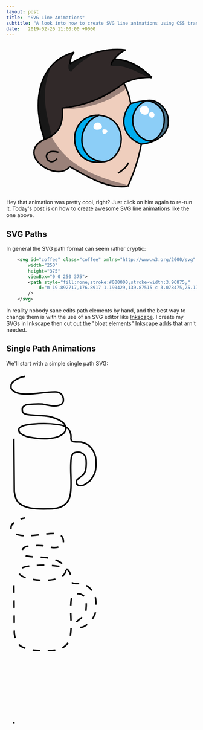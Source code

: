 ```yaml
---
layout: post
title:  "SVG Line Animations"
subtitle: "A look into how to create SVG line animations using CSS transitions and a bit of JavaScript."
date:   2019-02-26 11:00:00 +0000
---
```


<div class="maboi-drawself-container">
	<svg id="maboi-drawself" class="maboi-drawself" xmlns="http://www.w3.org/2000/svg" height="400" width="400" viewBox="0 0 400 400">
		<path id="hair" class="shade"
		style="fill:#312929;fill-opacity:1;fill-rule:nonzero;stroke:none;stroke-width:4"
		d="M 49.002,255.376 C 44.861363,240.56032 42.726096,221.26752 39.96492,204.64867 33.569815,156.11234 34.53359,101.68969 66.273855,61.458738 77.379429,46.163821 94.193466,36.181281 112.35388,31.794302 c 4.10201,-0.682841 16.44015,-9.196305 10.37051,-0.208306 -4.33798,7.099864 -13.6935,34.169106 1.47761,20.591004 29.16454,-16.991298 61.45366,-29.523756 94.86517,-34.580937 13.57196,-0.812716 27.01177,1.747359 40.49383,2.900937 -8.25404,7.940706 -19.61107,13.359695 -25.92,22.72 38.0844,2.037556 72.17,23.177287 99.06212,48.939375 -6.85106,2.375814 -27.50231,-0.526068 -39.33625,3.16375 -17.32356,1.423837 -32.60892,10.383805 -46.28687,20.536875 -43.35668,30.73622 -94.29898,52.04884 -147.464,56.85 -6.661519,6.47001 -0.112366,27.96215 -5.256875,39.6668 -4.24141,22.26047 -23.144186,39.27185 -45.038125,43.6422 z"
		/>
		<path id="face" class="shade"
		style="fill:#efcebd;fill-opacity:1;fill-rule:nonzero;stroke:none;stroke-width:4"
		d="M 255.4,380.175 C 205.61418,378.39211 161.70408,352.22357 118.80975,329.68125 106.15381,324.13756 94.065321,344.16903 78.531547,340.45906 52.015012,340.03571 29.776678,316.70668 23.296371,292.14375 17.856575,273.21983 36.628843,260.35512 52.521,256.016 c 21.818632,-5.97249 41.416169,-23.43182 43.671484,-46.91352 3.292985,-15.19856 -6.56396,-41.39531 18.701646,-37.84398 37.54324,-5.74581 74.23201,-17.62722 106.47553,-37.98784 13.13589,-3.37221 30.04659,-28.98432 40.22076,-18.98366 5.07695,16.63334 20.3755,36.27496 11.3002,53.19344 -13.7542,18.3016 -23.23592,43.98202 -11.91312,65.79906 8.62032,17.49344 26.09654,28.75866 43.3825,36.8165 -8.00524,36.00398 -16.64594,72.30451 -31.80625,106.05625 -2.56307,6.59635 -11.83844,2.78543 -17.15375,4.02275 z m -1.28,-40 c 6.87656,-3.80189 19.38046,-19.27694 16.285,-21.26 -1.34943,12.9642 -26.34536,21.39606 -24.7,27.56 3.2373,-1.42346 5.49578,-4.37708 8.415,-6.3 z m -24.64,-34.56 c 30.43458,-24.38664 31.47486,-77.28873 -0.53375,-100.824 -23.77385,-21.23615 -60.60451,-14.53757 -83.62625,4.185 -19.83319,20.23263 -24.70309,54.38306 -10.02119,78.955 12.35248,25.0954 43.76697,33.37911 69.62969,28.77563 9.34801,-0.57952 17.61636,-5.01531 24.5515,-11.09163 z m -148.479,4.48 c 2.227747,-7.20227 -18.740834,13.69844 -23.48,-0.52 -17.171508,-22.97847 16.973403,-20.69895 28.145,-19.675 -13.86326,-5.56872 -45.87032,-4.51846 -31.065,17.595 5.737956,11.14121 17.872603,8.60518 26.4,2.6 z"
		/>
		<path id="rightEyeLeftFill" class="shade"
		style="fill:#00adef;fill-opacity:1;fill-rule:nonzero;stroke:none;stroke-width:4"
		d="m 324.84,264.976 c -16.38839,6.3829 -32.86852,-0.3136 -45.37445,-11.40078 -25.27378,-18.87186 -29.51628,-60.80327 -8.11805,-83.95203 10.42636,-11.11047 26.43123,-12.86892 40.6925,-15.04719 -11.60322,9.1473 -24.40134,19.32227 -28.53062,34.53356 -8.90241,26.51634 4.30469,61.16623 33.04554,68.38332 5.45359,1.68671 22.90341,3.58349 8.28508,7.48312 z"
		/>
		<path id="leftEyeLeftFill" class="shade"
		style="fill:#00adef;fill-opacity:1;fill-rule:nonzero;stroke:none;stroke-width:4"
		d="m 175.081,315.856 c -30.47073,-5.78363 -53.21739,-38.29544 -46.10938,-68.88313 1.83034,-21.24734 13.69355,-45.09311 37.00972,-48.24807 6.33065,-1.63343 12.64435,-3.33499 19.01966,-4.7888 -15.8413,9.98879 -28.45556,26.44469 -35.13969,43.90617 -9.85835,29.28995 7.64945,63.27929 36.29031,74.01071 15.11045,6.47177 -7.86793,4.43827 -11.07062,4.00312 z"
		/>
		<path id="rightEyeRightFill" class="shade"
		style="fill:#4c7287;fill-opacity:1;fill-rule:nonzero;stroke:none;stroke-width:4"
		d="m 353.32,247.696 c 20.69876,-24.01073 16.01899,-62.20314 -5.44,-84.16 -9.91216,-1.64986 -16.29898,-11.1305 -1.6,-7.04 23.74442,12.99025 41.81642,44.02961 28.54703,70.40148 -5.15136,12.63525 -13.11149,25.75207 -27.16548,29.23621 -5.38952,2.95993 5.52411,-7.28188 5.65845,-8.43769 z"
		/>
		<path id="leftEyeFill" class="shade"
		style="fill:#8ccef7;fill-opacity:1;fill-rule:nonzero;stroke:none;stroke-width:4"
		d="m 200.041,314.896 c -42.46211,-3.82902 -67.18093,-59.07024 -43.125,-93.84 11.64293,-18.21879 34.76459,-34.32047 56.76883,-23.88461 18.83143,6.89707 33.23115,23.57078 36.44367,43.53117 8.21601,30.4185 -10.22973,69.47686 -43.0475,74.51844 l -3.43,6.3e-4 z"
		/>
		<path id="rightEyeFill" class="shade"
		style="fill:#8ccef7;fill-opacity:1;fill-rule:nonzero;stroke:none;stroke-width:4"
		d="m 324.84,259.536 c -28.12357,-4.85494 -48.64871,-35.29858 -41.37813,-63.19023 4.40851,-19.56774 20.60949,-41.5661 42.37313,-41.09977 26.71271,4.89712 44.72392,32.1904 41.01777,58.62276 -2.05931,18.39389 -11.45918,40.06186 -30.60964,45.58599 -3.77715,0.49952 -7.61827,0.49618 -11.40313,0.0813 z"
		/>
		<path id="leftEyeSmallTint" class="shade"
		style="fill:#ffffff;fill-opacity:1;fill-rule:nonzero;stroke:#ffffff;stroke-width:0.31999999;stroke-linecap:butt;stroke-linejoin:miter;stroke-miterlimit:4;stroke-dasharray:none;stroke-opacity:1"
		d="m 202.92,231.056 c -4.05314,24.23374 28.83188,-0.96837 2.155,-1.325 z"
		/>
		<path id="leftEyeBigTint" class="shade"
		style="fill:#ffffff;fill-opacity:1;fill-rule:nonzero;stroke:#ffffff;stroke-width:0.31999999;stroke-linecap:butt;stroke-linejoin:miter;stroke-miterlimit:4;stroke-dasharray:none;stroke-opacity:1"
		d="m 181.481,215.696 c -13.62336,23.23239 34.20992,17.4479 14.93,-1.675 -4.7198,-3.42966 -10.9359,-2.38684 -14.93,1.675 z"
		/>
		<path id="rightEyeSmallTint" class="shade"
		style="fill:#ffffff;fill-opacity:1;fill-rule:nonzero;stroke:#ffffff;stroke-width:0.63999999;stroke-linecap:butt;stroke-linejoin:round;stroke-miterlimit:4;stroke-dasharray:none;stroke-opacity:1"
		d="m 332.2,183.697 c -18.08538,6.98785 7.09016,26.07096 8,6.72 -1.00515,-3.20344 -4.2826,-7.29425 -8,-6.72 z"
		/>
		<path id="rightEyeBigTint" class="shade"
		style="fill:#ffffff;fill-opacity:1;fill-rule:nonzero;stroke:#ffffff;stroke-width:0.63999999;stroke-linecap:butt;stroke-linejoin:round;stroke-miterlimit:4;stroke-dasharray:none;stroke-opacity:1"
		d="m 308.52,168.977 c -23.16535,13.48053 16.22355,36.19796 16.84,10.08 -0.55392,-8.7522 -8.80383,-13.74638 -16.84,-10.08 z"
		/>
		<path id="jawShade" class="shade"
		style="fill:#9a8179;fill-opacity:1;fill-rule:nonzero;stroke:#9a8179;stroke-width:3.83999991;stroke-linecap:butt;stroke-linejoin:miter;stroke-miterlimit:4;stroke-dasharray:none;stroke-opacity:1"
		d="m 66.282,251.216 c -15.335601,4.76402 -33.864289,9.2884 -41.679968,24.89909 -5.630066,12.96044 1.357882,27.41901 8.668633,38.21253 10.412691,13.62351 25.841947,25.66249 43.568179,26.32365 13.918188,-0.0162 27.042376,-5.74363 39.055236,-12.28785 38.90017,22.65515 79.19694,46.85331 124.90796,51.60811 8.94433,0.89592 17.97474,0.9776 26.9281,0.15697 -10.80002,-5.52231 -23.5025,-6.24815 -34.83529,-10.63905 C 180.11467,354.54434 127.64144,330.07073 91.357665,287.67554 81.815433,276.40559 73.548011,264.05902 66.282,251.216 Z"
		/>
		<path id="backheadShade" class="shade"
		style="fill:#171717;fill-opacity:1;fill-rule:nonzero;stroke:#181818;stroke-width:3.83999991;stroke-linecap:butt;stroke-linejoin:miter;stroke-miterlimit:4;stroke-dasharray:none;stroke-opacity:1"
		d="M 66.602,247.696 C 52.86568,196.53976 39.49361,141.80794 55.339838,89.465764 56.328552,83.465126 66.873595,59.107602 59.14075,75.457859 40.733199,108.14043 32.74117,146.07316 36.302,183.42158 c 1.652806,24.26835 6.008205,48.26766 11.42,71.95442 6.565374,-1.56175 14.10751,-2.3256 18.88,-7.68 z"
		/>
		<path id="backHairShade" class="shade"
		style="fill:#181818;fill-opacity:1;fill-rule:nonzero;stroke:#181818;stroke-width:4.15999985;stroke-linecap:butt;stroke-linejoin:round;stroke-miterlimit:4;stroke-dasharray:none;stroke-opacity:1"
		d="m 114.601,58.897 c 0.1567,5.96685 -1.64254,12.704661 4.48,16.32 13.93454,-19.529615 35.4829,-31.039227 54.72,-44.48 -14.4055,5.049599 -28.90882,9.885815 -41.74741,18.353305 -5.81753,3.268898 -11.63506,6.537797 -17.45259,9.806695 z"
		/>
		<path id="frontHairShade" class="shade"
		style="fill:#181818;fill-opacity:1;fill-rule:nonzero;stroke:#181818;stroke-width:3.83999991;stroke-linecap:butt;stroke-linejoin:miter;stroke-miterlimit:4;stroke-dasharray:none;stroke-opacity:1"
		d="m 225.64,61.137 c 39.09517,-6.126087 72.62355,18.123963 106.88,32.32 -25.82848,-27.354253 -61.06978,-50.535279 -100.16,-48 -4.42206,3.958809 -6.50128,9.86066 -6.72,15.68 z"
		/>
		<path id="foreheadShade" class="shade"
		style="fill:#9a8179;fill-opacity:1;fill-rule:nonzero;stroke:#9a8179;stroke-width:3.83999991;stroke-linecap:butt;stroke-linejoin:miter;stroke-miterlimit:4;stroke-dasharray:none;stroke-opacity:1"
		d="m 96.361,173.137 c 60.27617,3.32632 120.76577,-16.23383 168.639,-52.8 -3.07308,-8.8671 -5.96541,-17.69153 -13.99469,-5.41523 -43.38529,35.78347 -99.0328,54.17798 -154.64431,58.21523 z"
		/>
		<path id="lines1" class="line"
		style="fill:none;stroke:#000000;stroke-width:3.83999991;"
		d="m 193.64,192.337 c 79.20475,7.78078 72.67773,114.43784 12.95405,123.33482 C 127.83871,309.95607 133.57164,213.79055 193.64,192.337 Z"
		/>
		<path id="lines2" class="line"
		style="fill:none;stroke:#000000;stroke-width:3.83999991;"
		d="M 207.081,315.221 C 108.96484,334.08677 101.64531,190.69606 193.641,192.336"
		/>
		<path id="lines3" class="line"
		style="fill:none;stroke:#000000;stroke-width:3.83999991;"
		d="m 320.04,153.616 c 78.17725,11.74101 42.79063,123.12265 -3.40512,104.49962 C 268.57093,235.80103 272.85535,169.95439 320.04,153.616 Z"
		/>
		<path id="lines4" class="line"
		style="fill:none;stroke:#000000;stroke-width:3.83999991;"
		d="m 304.68,269.136 c 113.71622,-13.62889 73.00191,-125.21531 15.36,-115.52 -19.64316,1.13381 -31.95772,4.91189 -42.56,8"
		/>
		<path id="lines5" class="line"
		style="fill:none;stroke:#000000;stroke-width:3.83999991;"
		d="M 305.96,269.776 C 253.85079,248.76171 246.28365,199.93508 277.48,161.616"
		/>
		<path id="lines6" class="line"
		style="fill:none;stroke:#000000;stroke-width:3.83999991;"
		d="m 305.32,269.456 c -6.85062,38.10239 -19.40798,74.98511 -34.88,110.4"
		/>
		<path id="lines7" class="line"
		style="fill:none;stroke:#000000;stroke-width:3.83999991;"
		d="M 115.89408,328.36342 C 161.4933,354.93893 216.5748,388.87558 269.48,380.496 c 2.13399,-0.17552 -2.11427,0.33904 0,0"
		/>
		<path id="lines8" class="line"
		style="fill:none;stroke:#000000;stroke-width:3.83999991;"
		d="m 49.32,256.336 c -80.116072,39.6821 32.144579,116.2418 66.57408,72.02742"
		/>
		<path id="lines9" class="line"
		style="fill:none;stroke:#000000;stroke-width:3.83999991;"
		d="M 49.32,256.336 C 15.949108,166.75216 27.447525,53.315743 127.72,25.618"
		/>
		<path id="lines10" class="line"
		style="fill:none;stroke:#000000;stroke-width:3.83999991;"
		d="m 127.721,25.618 c -7.88338,8.403855 -10.68987,20.185097 -11.52,31.36"
		/>
		<path id="lines11" class="line"
		style="fill:none;stroke:#000000;stroke-width:3.83999991;"
		d="M 116.201,56.978 C 159.65372,29.525504 212.04875,13.654188 263.719,19.537"
		/>
		<path id="lines12" class="line"
		style="fill:none;stroke:#000000;stroke-width:3.83999991;"
		d="m 263.719,19.537 c -11.97359,5.249406 -21.96258,14.210197 -30.08,24.32"
		/>
		<path id="lines13" class="line"
		style="fill:none;stroke:#000000;stroke-width:3.83999991;"
		d="m 233.64,43.858 c -3.90473,4.389221 -8.03837,9.474567 -8,15.68"
		/>
		<path id="lines14" class="line"
		style="fill:none;stroke:#000000;stroke-width:3.83999991;"
		d="m 233.639,43.857 c 38.57084,1.082347 72.86725,22.973268 100.16,48.64"
		/>
		<path id="lines15" class="line"
		style="fill:none;stroke:#000000;stroke-width:3.83999991;"
		d="m 333.799,92.497 c -25.28601,-0.93692 -51.05768,3.255847 -73.92,14.4"
		/>
		<path id="lines16" class="line"
		style="fill:none;stroke:#000000;stroke-width:3.83999991;"
		d="m 96.361,173.137 c 59.65671,-4.58454 116.70526,-29.49885 163.52,-66.24"
		/>
		<path id="lines17" class="line"
		style="fill:none;stroke:#000000;stroke-width:3.83999991;"
		d="m 49.32,256.336 c 43.44477,-16.54532 49.33323,-46.12996 47.04,-83.2"
		/>
		<path id="lines18" class="line"
		style="fill:none;stroke:#000000;stroke-width:3.83999991;"
		d="m 277.48,161.616 c -3.31232,-18.70495 -9.16037,-37.22261 -17.92,-54.079"
		/>
		<path id="lines19" class="line"
		style="fill:none;stroke:#000000;stroke-width:3.83999991;"
		d="m 86.122,290.576 c -53.064488,-13.54691 -29.237119,45.62389 -3.84,16.96"
		/>
		<path id="lines20" class="line"
		style="fill:none;stroke:#000000;stroke-width:3.83999991;"
		d="m 243.561,345.936 c 11.44571,-6.73588 22.5173,-15.47232 28.159,-27.84"
		/>
	</svg>
</div>
<style>
	.maboi-drawself {
		max-width: 400px;
    	max-height: 400px;
		width: 100%;
		height: 100%;
	}
	.maboi-drawself-container{
		justify-self: center;
	}
</style>

Hey that animation was pretty cool, right? Just click on him again to re-run it. Today's post is on how to create awesome SVG line animations like the one above.

## SVG Paths
In general the SVG path format can seem rather cryptic:
```xml
	<svg id="coffee" class="coffee" xmlns="http://www.w3.org/2000/svg"
		width="250"
		height="375"
		viewBox="0 0 250 375">
		<path style="fill:none;stroke:#000000;stroke-width:3.96875;"
			d="m 19.892717,176.8917 1.190429,139.87515 c 3.078475,25.1789 11.076205,36.7905 41.069744,43.45065 21.81719,4.35025 40.50001,2.4318 60.11656,2.38085 29.56052,-2.41735 45.03841,-16.4321 47.61711,-41.06975 4.77735,-29.65355 -2.57891,-63.04595 2.3117,-95.7242 2.34095,-4.81735 1.6138,-10.7567 11.3782,-12.6047 4.893,-0.9099 8.9718,-0.73415 12.60465,0.035 7.01395,2.64455 11.4282,6.27795 13.7335,12.4634 2.27135,9.325 1.9101,18.65 1.04165,27.97505 -0.6871,6.0357 -2.34285,11.2697 -4.6129,15.32675 -5.56075,6.92775 -13.47125,11.10545 -19.3264,17.11985 -1.76685,2.77765 -1.1949,6.44065 -1.05965,9.21835 0.5008,3.07045 2.91735,4.2252 5.3569,5.3569 3.42525,0.73005 6.89725,1.2265 10.71385,0 7.5242,-2.499 12.99665,-7.5627 19.0468,-11.90425 4.9011,-5.3231 8.77275,-12.36185 12.4995,-19.64205 3.12195,-6.4744 3.27535,-14.4331 4.1665,-22.0229 -0.119,-7.5046 -0.4315,-14.9127 -1.33925,-22.02295 -4.8731,-19.68355 -18.54195,-35.8845 -38.54005,-39.28405 -5.1125,-0.42 -11.90225,0.1125 -20.622,-1.12135 -5.4145,-2.00515 -6.06795,-5.30365 -6.1265,-8.78685 0.78285,-7.14255 -0.6129,-14.4956 -4.20258,-21.63815 -6.66151,-9.72085 -18.17041,-13.45375 -31.54633,-14.88035 -22.53748,-3.28225 -43.72335,-3.05035 -64.28306,-1.1904 -9.30141,0.7866 -18.504954,1.1328 -28.570254,5.3569 -2.97607,1.27915 -5.95214,2.72185 -8.9282,5.95215 -1.224895,4.1665 -1.133765,8.333 2.38085,12.4995 7.77138,5.5689 15.83991,9.5035 24.403764,10.71385 15.9467,2.91015 32.12713,5.0412 49.25393,4.01765 13.53319,-1.55345 27.199,-2.84165 37.64724,-10.565 7.41696,-3.9148 9.57699,-9.80095 10.71385,-16.0708 -1.1491,-6.68715 -2.97648,-13.34485 -13.0947,-19.64205 -10.03057,-6.67185 -20.92652,-10.1706 -32.14153,-12.4995 -17.96892,-2.87915 -35.80275,-1.9664 -52.974,-4.46395 -16.962344,-2.0638 -17.978594,-7.64395 -17.558814,-14.582746 -1.55086,-4.59945 7.83395,-12.36765 13.68992,-12.2019 10.898904,-1.20005 22.995044,-2.5708 38.986494,-1.488 10.18657,2.1145 20.57079,4.03135 31.54631,5.3569 19.23428,-1.2312 23.56941,-6.5704 24.40375,-12.4995 0.76904,-5.48375 0.84257,-11.20525 -4.16649,-17.856405 -3.3469,-3.83015 -8.16664,-6.482 -15.47555,-7.14255 -25.80935,-0.76405 -51.29432,5.6476 -79.758614,5.95215 -18.34454,-0.4225 -32.777509,-4.74995 -38.837699,-15.4756 -0.686105,-6.3489 -1.214195,-12.99545 7.737779,-19.3444 7.163605,-5.637 17.07073,-10.58535 28.9326,-12.3071"
		/>
	</svg>
```
In reality nobody sane edits path elements by hand, and the best way to change them is with the use of an SVG editor like <a class="blue-link" href="https://inkscape.org/">Inkscape</a>. I create my SVGs in Inkscape then cut out the "bloat elements" Inkscape adds that arn't needed.

## Single Path Animations
We\'ll start with a simple single path SVG:

<div class="half-width-left">
	<svg id="coffee" class="coffee" xmlns="http://www.w3.org/2000/svg"
		width="250"
		height="375"
		viewBox="0 0 250 375">
		<path style="fill:none;stroke:#000000;stroke-width:3.96875;"
			d="m 19.892717,176.8917 1.190429,139.87515 c 3.078475,25.1789 11.076205,36.7905 41.069744,43.45065 21.81719,4.35025 40.50001,2.4318 60.11656,2.38085 29.56052,-2.41735 45.03841,-16.4321 47.61711,-41.06975 4.77735,-29.65355 -2.57891,-63.04595 2.3117,-95.7242 2.34095,-4.81735 1.6138,-10.7567 11.3782,-12.6047 4.893,-0.9099 8.9718,-0.73415 12.60465,0.035 7.01395,2.64455 11.4282,6.27795 13.7335,12.4634 2.27135,9.325 1.9101,18.65 1.04165,27.97505 -0.6871,6.0357 -2.34285,11.2697 -4.6129,15.32675 -5.56075,6.92775 -13.47125,11.10545 -19.3264,17.11985 -1.76685,2.77765 -1.1949,6.44065 -1.05965,9.21835 0.5008,3.07045 2.91735,4.2252 5.3569,5.3569 3.42525,0.73005 6.89725,1.2265 10.71385,0 7.5242,-2.499 12.99665,-7.5627 19.0468,-11.90425 4.9011,-5.3231 8.77275,-12.36185 12.4995,-19.64205 3.12195,-6.4744 3.27535,-14.4331 4.1665,-22.0229 -0.119,-7.5046 -0.4315,-14.9127 -1.33925,-22.02295 -4.8731,-19.68355 -18.54195,-35.8845 -38.54005,-39.28405 -5.1125,-0.42 -11.90225,0.1125 -20.622,-1.12135 -5.4145,-2.00515 -6.06795,-5.30365 -6.1265,-8.78685 0.78285,-7.14255 -0.6129,-14.4956 -4.20258,-21.63815 -6.66151,-9.72085 -18.17041,-13.45375 -31.54633,-14.88035 -22.53748,-3.28225 -43.72335,-3.05035 -64.28306,-1.1904 -9.30141,0.7866 -18.504954,1.1328 -28.570254,5.3569 -2.97607,1.27915 -5.95214,2.72185 -8.9282,5.95215 -1.224895,4.1665 -1.133765,8.333 2.38085,12.4995 7.77138,5.5689 15.83991,9.5035 24.403764,10.71385 15.9467,2.91015 32.12713,5.0412 49.25393,4.01765 13.53319,-1.55345 27.199,-2.84165 37.64724,-10.565 7.41696,-3.9148 9.57699,-9.80095 10.71385,-16.0708 -1.1491,-6.68715 -2.97648,-13.34485 -13.0947,-19.64205 -10.03057,-6.67185 -20.92652,-10.1706 -32.14153,-12.4995 -17.96892,-2.87915 -35.80275,-1.9664 -52.974,-4.46395 -16.962344,-2.0638 -17.978594,-7.64395 -17.558814,-14.582746 -1.55086,-4.59945 7.83395,-12.36765 13.68992,-12.2019 10.898904,-1.20005 22.995044,-2.5708 38.986494,-1.488 10.18657,2.1145 20.57079,4.03135 31.54631,5.3569 19.23428,-1.2312 23.56941,-6.5704 24.40375,-12.4995 0.76904,-5.48375 0.84257,-11.20525 -4.16649,-17.856405 -3.3469,-3.83015 -8.16664,-6.482 -15.47555,-7.14255 -25.80935,-0.76405 -51.29432,5.6476 -79.758614,5.95215 -18.34454,-0.4225 -32.777509,-4.74995 -38.837699,-15.4756 -0.686105,-6.3489 -1.214195,-12.99545 7.737779,-19.3444 7.163605,-5.637 17.07073,-10.58535 28.9326,-12.3071"
		/>
	</svg>
</div>
<style>
	.coffee {
		max-width: 250px;
    	max-height: 375px;
		width: 100%;
		height: 100%;
	}
</style>
<div class="half-width-right">
	<svg id="coffee-dashed" class="coffee-dashed" xmlns="http://www.w3.org/2000/svg"
		width="250"
		height="375"
		viewBox="0 0 250 375">
		<path style="fill:none;stroke:#000000;stroke-width:3.96875;"
			d="m 19.892717,176.8917 1.190429,139.87515 c 3.078475,25.1789 11.076205,36.7905 41.069744,43.45065 21.81719,4.35025 40.50001,2.4318 60.11656,2.38085 29.56052,-2.41735 45.03841,-16.4321 47.61711,-41.06975 4.77735,-29.65355 -2.57891,-63.04595 2.3117,-95.7242 2.34095,-4.81735 1.6138,-10.7567 11.3782,-12.6047 4.893,-0.9099 8.9718,-0.73415 12.60465,0.035 7.01395,2.64455 11.4282,6.27795 13.7335,12.4634 2.27135,9.325 1.9101,18.65 1.04165,27.97505 -0.6871,6.0357 -2.34285,11.2697 -4.6129,15.32675 -5.56075,6.92775 -13.47125,11.10545 -19.3264,17.11985 -1.76685,2.77765 -1.1949,6.44065 -1.05965,9.21835 0.5008,3.07045 2.91735,4.2252 5.3569,5.3569 3.42525,0.73005 6.89725,1.2265 10.71385,0 7.5242,-2.499 12.99665,-7.5627 19.0468,-11.90425 4.9011,-5.3231 8.77275,-12.36185 12.4995,-19.64205 3.12195,-6.4744 3.27535,-14.4331 4.1665,-22.0229 -0.119,-7.5046 -0.4315,-14.9127 -1.33925,-22.02295 -4.8731,-19.68355 -18.54195,-35.8845 -38.54005,-39.28405 -5.1125,-0.42 -11.90225,0.1125 -20.622,-1.12135 -5.4145,-2.00515 -6.06795,-5.30365 -6.1265,-8.78685 0.78285,-7.14255 -0.6129,-14.4956 -4.20258,-21.63815 -6.66151,-9.72085 -18.17041,-13.45375 -31.54633,-14.88035 -22.53748,-3.28225 -43.72335,-3.05035 -64.28306,-1.1904 -9.30141,0.7866 -18.504954,1.1328 -28.570254,5.3569 -2.97607,1.27915 -5.95214,2.72185 -8.9282,5.95215 -1.224895,4.1665 -1.133765,8.333 2.38085,12.4995 7.77138,5.5689 15.83991,9.5035 24.403764,10.71385 15.9467,2.91015 32.12713,5.0412 49.25393,4.01765 13.53319,-1.55345 27.199,-2.84165 37.64724,-10.565 7.41696,-3.9148 9.57699,-9.80095 10.71385,-16.0708 -1.1491,-6.68715 -2.97648,-13.34485 -13.0947,-19.64205 -10.03057,-6.67185 -20.92652,-10.1706 -32.14153,-12.4995 -17.96892,-2.87915 -35.80275,-1.9664 -52.974,-4.46395 -16.962344,-2.0638 -17.978594,-7.64395 -17.558814,-14.582746 -1.55086,-4.59945 7.83395,-12.36765 13.68992,-12.2019 10.898904,-1.20005 22.995044,-2.5708 38.986494,-1.488 10.18657,2.1145 20.57079,4.03135 31.54631,5.3569 19.23428,-1.2312 23.56941,-6.5704 24.40375,-12.4995 0.76904,-5.48375 0.84257,-11.20525 -4.16649,-17.856405 -3.3469,-3.83015 -8.16664,-6.482 -15.47555,-7.14255 -25.80935,-0.76405 -51.29432,5.6476 -79.758614,5.95215 -18.34454,-0.4225 -32.777509,-4.74995 -38.837699,-15.4756 -0.686105,-6.3489 -1.214195,-12.99545 7.737779,-19.3444 7.163605,-5.637 17.07073,-10.58535 28.9326,-12.3071"
		/>
	</svg>
</div>
<style>
	.coffee-dashed {
		max-width: 250px;
    	max-height: 375px;
		width: 100%;
		height: 100%;
	}
	.coffee-dashed path {
		stroke-dasharray: 20 20;
		stroke-dashoffset: 1547;
		animation: coffee-dash 20s linear;
		animation-iteration-count: infinite;
		animation-play-state: paused;
	}
	@keyframes coffee-dash {
		100% {
			stroke-dashoffset: 0;
		}
	}
</style>
<div class="half-width-left">
	<svg id="coffee-drawself" class="coffee-drawself" xmlns="http://www.w3.org/2000/svg"
		width="250"
		height="375"
		viewBox="0 0 250 375">
		<path style="fill:none;stroke:#000000;stroke-width:3.96875;"
			d="m 19.892717,176.8917 1.190429,139.87515 c 3.078475,25.1789 11.076205,36.7905 41.069744,43.45065 21.81719,4.35025 40.50001,2.4318 60.11656,2.38085 29.56052,-2.41735 45.03841,-16.4321 47.61711,-41.06975 4.77735,-29.65355 -2.57891,-63.04595 2.3117,-95.7242 2.34095,-4.81735 1.6138,-10.7567 11.3782,-12.6047 4.893,-0.9099 8.9718,-0.73415 12.60465,0.035 7.01395,2.64455 11.4282,6.27795 13.7335,12.4634 2.27135,9.325 1.9101,18.65 1.04165,27.97505 -0.6871,6.0357 -2.34285,11.2697 -4.6129,15.32675 -5.56075,6.92775 -13.47125,11.10545 -19.3264,17.11985 -1.76685,2.77765 -1.1949,6.44065 -1.05965,9.21835 0.5008,3.07045 2.91735,4.2252 5.3569,5.3569 3.42525,0.73005 6.89725,1.2265 10.71385,0 7.5242,-2.499 12.99665,-7.5627 19.0468,-11.90425 4.9011,-5.3231 8.77275,-12.36185 12.4995,-19.64205 3.12195,-6.4744 3.27535,-14.4331 4.1665,-22.0229 -0.119,-7.5046 -0.4315,-14.9127 -1.33925,-22.02295 -4.8731,-19.68355 -18.54195,-35.8845 -38.54005,-39.28405 -5.1125,-0.42 -11.90225,0.1125 -20.622,-1.12135 -5.4145,-2.00515 -6.06795,-5.30365 -6.1265,-8.78685 0.78285,-7.14255 -0.6129,-14.4956 -4.20258,-21.63815 -6.66151,-9.72085 -18.17041,-13.45375 -31.54633,-14.88035 -22.53748,-3.28225 -43.72335,-3.05035 -64.28306,-1.1904 -9.30141,0.7866 -18.504954,1.1328 -28.570254,5.3569 -2.97607,1.27915 -5.95214,2.72185 -8.9282,5.95215 -1.224895,4.1665 -1.133765,8.333 2.38085,12.4995 7.77138,5.5689 15.83991,9.5035 24.403764,10.71385 15.9467,2.91015 32.12713,5.0412 49.25393,4.01765 13.53319,-1.55345 27.199,-2.84165 37.64724,-10.565 7.41696,-3.9148 9.57699,-9.80095 10.71385,-16.0708 -1.1491,-6.68715 -2.97648,-13.34485 -13.0947,-19.64205 -10.03057,-6.67185 -20.92652,-10.1706 -32.14153,-12.4995 -17.96892,-2.87915 -35.80275,-1.9664 -52.974,-4.46395 -16.962344,-2.0638 -17.978594,-7.64395 -17.558814,-14.582746 -1.55086,-4.59945 7.83395,-12.36765 13.68992,-12.2019 10.898904,-1.20005 22.995044,-2.5708 38.986494,-1.488 10.18657,2.1145 20.57079,4.03135 31.54631,5.3569 19.23428,-1.2312 23.56941,-6.5704 24.40375,-12.4995 0.76904,-5.48375 0.84257,-11.20525 -4.16649,-17.856405 -3.3469,-3.83015 -8.16664,-6.482 -15.47555,-7.14255 -25.80935,-0.76405 -51.29432,5.6476 -79.758614,5.95215 -18.34454,-0.4225 -32.777509,-4.74995 -38.837699,-15.4756 -0.686105,-6.3489 -1.214195,-12.99545 7.737779,-19.3444 7.163605,-5.637 17.07073,-10.58535 28.9326,-12.3071"
		/>
	</svg>
</div>
<style>
	.coffee-drawself {
		max-width: 250px;
    	max-height: 375px;
		width: 100%;
		height: 100%;
	}
	.coffee-drawself path {
		stroke-dasharray: 1547 1547;
		stroke-dashoffset: 1547;
		animation: draw 15s linear;
		animation-iteration-count: infinite;
	}
	@keyframes draw {
		0% {
    		stroke-dashoffset: 1547;
  		}
		75%, 100% {
			stroke-dashoffset: 0;
		}
	}
</style>
